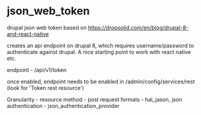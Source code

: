# json_web_token
drupal json web token based on https://dropsolid.com/en/blog/drupal-8-and-react-native

creates an api endpoint on drupal 8, which requires username/password to authenticate against drupal.
A nice starting point to work with react native etc.

endpoint - /api/v1/token

once enabled, endpoint needs to be enabled in /admin/config/services/rest (look for 'Token rest resource')

Granularity - resource
method -  post
request formats -  hal_jason, json
authentication - json_authentication_provider
